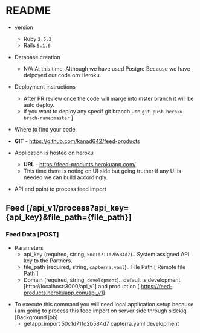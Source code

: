# README

* version
  + Ruby `2.5.3`
  + Rails `5.1.6`


* Database creation
  + N/A At this time. Although we have used Postgre Because we have delpoyed our code om Heroku.


* Deployment instructions
  + After PR review once the code will marge into mster branch it will be auto deploy.
  + if you want to deploy any specif git branch use `git push heroku brach-name:master` ]


* Where to find your code
 + **GIT** - https://github.com/kanad642/feed-products

* Application is hosted on heroku
  + **URL** - https://feed-products.herokuapp.com/
  + This time there is noting on UI side but going truther if any UI is needed we can build accordingly.


* API end point to process feed import

## Feed [/api_v1/process?api_key={api_key}&file_path={file_path}]

### Feed Data [POST]

+ Parameters
  + api_key (required, string, `50c1d711d2b584d7`).. System assigned API key to the Partners.
  + file_path (required, string, `capterra.yaml`).. File Path [ Remote file Path ]
  + Domain (required, string, `development`).. default is development [http://localhost:3000/api_v1] and production [ https://feed-products.herokuapp.com/api_v1]



 * To execute this command you will need local application setup because i am going to process this feed import on server side through sidekiq [Background job].
   - getapp_import 50c1d711d2b584d7  capterra.yaml  development


